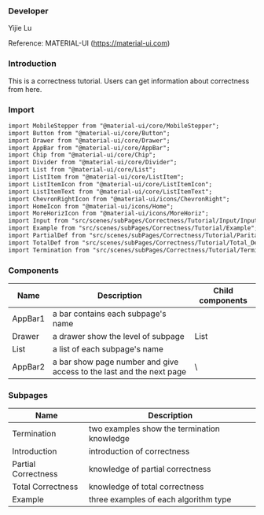 
### **Developer**
Yijie Lu

Reference: MATERIAL-UI (https://material-ui.com)



###  **Introduction**

This is a correctness tutorial. Users can get information about correctness from here.

###  **Import**

```html
import MobileStepper from "@material-ui/core/MobileStepper";
import Button from "@material-ui/core/Button";
import Drawer from "@material-ui/core/Drawer";
import AppBar from "@material-ui/core/AppBar";
import Chip from "@material-ui/core/Chip";
import Divider from "@material-ui/core/Divider";
import List from "@material-ui/core/List";
import ListItem from "@material-ui/core/ListItem";
import ListItemIcon from "@material-ui/core/ListItemIcon";
import ListItemText from "@material-ui/core/ListItemText";
import ChevronRightIcon from "@material-ui/icons/ChevronRight";
import HomeIcon from "@material-ui/icons/Home";
import MoreHorizIcon from "@material-ui/icons/MoreHoriz";
import Input from "src/scenes/subPages/Correctness/Tutorial/Input/Input";
import Example from "src/scenes/subPages/Correctness/Tutorial/Example";
import PartialDef from "src/scenes/subPages/Correctness/Tutorial/Parital_Def";
import TotalDef from "src/scenes/subPages/Correctness/Tutorial/Total_Def";
import Termination from "src/scenes/subPages/Correctness/Tutorial/Termination/Termination";
```

###  **Components**

| Name | Description | Child components |
| ---- | ----------- | ---------------- |
| AppBar1 |    a bar contains each subpage's name     |                   
| Drawer |    a drawer show the level of subpage     |       List        |
| List   |    a list of each subpage's name         |          
| AppBar2 |   a bar show page number and give access to the last and the next page  |\   

###  **Subpages**

| Name   | Description | 
| ----   | ----------- | 
| Termination         | two examples show the termination knowledge
| Introduction        |     introduction of correctness           |
| Partial Correctness |   knowledge of partial correctness        | 
| Total Correctness   |    knowledge of total correctness         |
| Example             | three examples of each algorithm type     |
